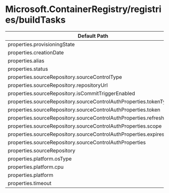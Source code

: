 # Microsoft.ContainerRegistry/registries/buildTasks

| Default Path | Alias |
|---|---|
| properties.provisioningState | Microsoft.ContainerRegistry/registries/buildTasks/provisioningState |
| properties.creationDate | Microsoft.ContainerRegistry/registries/buildTasks/creationDate |
| properties.alias | Microsoft.ContainerRegistry/registries/buildTasks/alias |
| properties.status | Microsoft.ContainerRegistry/registries/buildTasks/status |
| properties.sourceRepository.sourceControlType | Microsoft.ContainerRegistry/registries/buildTasks/sourceRepository.sourceControlType |
| properties.sourceRepository.repositoryUrl | Microsoft.ContainerRegistry/registries/buildTasks/sourceRepository.repositoryUrl |
| properties.sourceRepository.isCommitTriggerEnabled | Microsoft.ContainerRegistry/registries/buildTasks/sourceRepository.isCommitTriggerEnabled |
| properties.sourceRepository.sourceControlAuthProperties.tokenType | Microsoft.ContainerRegistry/registries/buildTasks/sourceRepository.sourceControlAuthProperties.tokenType |
| properties.sourceRepository.sourceControlAuthProperties.token | Microsoft.ContainerRegistry/registries/buildTasks/sourceRepository.sourceControlAuthProperties.token |
| properties.sourceRepository.sourceControlAuthProperties.refreshToken | Microsoft.ContainerRegistry/registries/buildTasks/sourceRepository.sourceControlAuthProperties.refreshToken |
| properties.sourceRepository.sourceControlAuthProperties.scope | Microsoft.ContainerRegistry/registries/buildTasks/sourceRepository.sourceControlAuthProperties.scope |
| properties.sourceRepository.sourceControlAuthProperties.expiresIn | Microsoft.ContainerRegistry/registries/buildTasks/sourceRepository.sourceControlAuthProperties.expiresIn |
| properties.sourceRepository.sourceControlAuthProperties | Microsoft.ContainerRegistry/registries/buildTasks/sourceRepository.sourceControlAuthProperties |
| properties.sourceRepository | Microsoft.ContainerRegistry/registries/buildTasks/sourceRepository |
| properties.platform.osType | Microsoft.ContainerRegistry/registries/buildTasks/platform.osType |
| properties.platform.cpu | Microsoft.ContainerRegistry/registries/buildTasks/platform.cpu |
| properties.platform | Microsoft.ContainerRegistry/registries/buildTasks/platform |
| properties.timeout | Microsoft.ContainerRegistry/registries/buildTasks/timeout |

